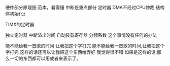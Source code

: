 硬件部分原理图:范本，看得懂
中断是重点部分
定时器
DMA不经过CPU仲裁
结构体初始化z

TIMX的定时器

独立定时器
中断溢出时间
自动装载寄存器
分频系数
这个事情没有任何的办法

能不能给我一首歌的时间
让我把这个字打完
能不能给我一首歌的时间,让我把这个字打完
这样的话还可以让我把这个东西给弄好
我觉得很不错
如果是这样的话,那么一切的东西都可以用或者来表示了。